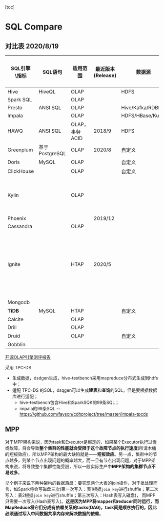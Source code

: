[toc]



# SQL Compare

## 对比表 2020/8/19

| SQL引擎\指标 | SQL语句        | 适用范围       | 最近版本<br />(Release) | 数据源           | 数据规模 | 备注               |
| ------------ | -------------- | -------------- | ----------------------- | ---------------- | -------- | ------------------ |
| Hive         | HiveQL         | OLAP           |                         | HDFS             |          |                    |
| Spark SQL    |                | OLAP           |                         |                  |          |                    |
| Presto       | ANSI SQL       | OLAP           |                         | Hive/Kafka/RDBMS |          |                    |
| Impala       |                | OLAP           |                         | HDFS/HBase/Kudu  |          |                    |
| HAWQ         | ANSI SQL       | OLAP，事务ACID | 2018/9                  | HDFS             |          |                    |
| Greenplum    | 基于PostgreSQL | OLAP           | 2020/8                  | 自定义           |          |                    |
| Doris        | MySQL          | OLAP           |                         | 自定义           |          |                    |
| ClickHouse   |                | OLAP           |                         | 自定义           |          |                    |
| Kylin        |                | OLAP           |                         |                  |          | 数据预聚合         |
| Phoenix      |                |                | 2019/12                 |                  |          |                    |
| Cassandra    |                | OLAP           |                         |                  |          |                    |
| Ignite       |                | HTAP           | 2020/5                  |                  |          | 分布式内存计算平台 |
| Mongodb      |                |                |                         |                  |          |                    |
| **TiDB**     | MySQL          | HTAP           |                         | 自定义           |          |                    |
| Calcite      |                | OLAP           |                         |                  |          |                    |
| Drill        |                | OLAP           |                         |                  |          |                    |
| Druid        |                | OLAP           |                         | 自定义           |          |                    |
| Gobblin      |                |                |                         |                  |          |                    |



[开源OLAP引擎测评报告](https://zhuanlan.zhihu.com/p/55197560)

采用 TPC-DS

- 生成数据，dsdgen生成，hive-testbench采用mapreduce分布式生成到hdfs中；
- 适配 TPC-DS 的SQL，dsqgen可以生成**建表**和**查询**的SQL，但是要根据数据库进行适配；
  - hive-testbench包含Hive和SparkSQK的99条SQL；
  - impala的99条SQL -- https://github.com/fayson/cdhproject/tree/master/impala-tpcds



## MPP

对于MPP架构来说，因为task和Executor是绑定的，如果某个Executor执行过慢或故障，将会导致**整个集群的性能就会受限于这个故障节点的执行速度**(所谓木桶的短板效应)，所以MPP架构的最大缺陷就是——**短板效应**。另一点，集群中的节点越多，则某个节点出现问题的概率越大，而一旦有节点出现问题，对于MPP架构来说，将导致整个集群性能受限，所以一般实际生产中**MPP架构的集群节点不易过多**。

举个例子来说下两种架构的数据落盘：要实现两个大表的join操作，对于批处理而言，如Spark将会写磁盘三次(第一次写入：表1根据`join key`进行shuffle；第二次写入：表2根据`join key`进行shuffle；第三次写入：Hash表写入磁盘)， 而MPP只需要一次写入(Hash表写入)。**这是因为MPP将mapper和reducer同时运行，而MapReduce将它们分成有依赖关系的tasks(DAG)，task间是顺序执行的，因此必须通过写入中间数据共享内存来解决数据的依赖**。